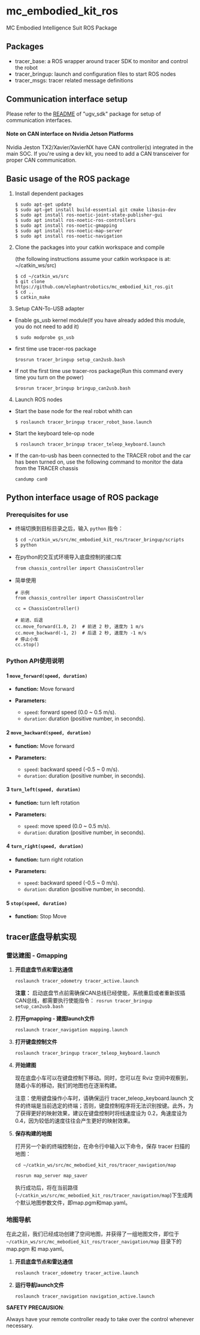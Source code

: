 # mc_embodied_kit_ros
MC Embodied Intelligence Suit ROS Package

## Packages

* tracer_base: a ROS wrapper around tracer SDK to monitor and control the robot
* tracer_bringup: launch and configuration files to start ROS nodes
* tracer_msgs: tracer related message definitions

## Communication interface setup

Please refer to the [README](./ugv_sdk/README.md) of "ugv_sdk" package for setup of communication interfaces.

#### Note on CAN interface on Nvidia Jetson Platforms

Nvidia Jeston TX2/Xavier/XavierNX have CAN controller(s) integrated in the main SOC. If you're using a dev kit, you need to add a CAN transceiver for proper CAN communication. 

## Basic usage of the ROS package

1. Install dependent packages

    ```
    $ sudo apt-get update
    $ sudo apt-get install build-essential git cmake libasio-dev
    $ sudo apt install ros-noetic-joint-state-publisher-gui
    $ sudo apt install ros-noetic-ros-controllers
    $ sudo apt install ros-noetic-gmapping
    $ sudo apt install ros-noetic-map-server
    $ sudo apt install ros-noetic-navigation
    ```
    
2. Clone the packages into your catkin workspace and compile

    (the following instructions assume your catkin workspace is at: ~/catkin_ws/src)

    ```
    $ cd ~/catkin_ws/src
    $ git clone https://github.com/elephantrobotics/mc_embodied_kit_ros.git
    $ cd ..
    $ catkin_make
    ```

3. Setup CAN-To-USB adapter
* Enable gs_usb kernel module(If you have already added this module, you do not need to add it)
    ```
    $ sudo modprobe gs_usb
    ```
* first time use tracer-ros package
    ```
    $rosrun tracer_bringup setup_can2usb.bash
    ```
* If not the first time use tracer-ros package(Run this command every time you turn on the power)
    ```
    $rosrun tracer_bringup bringup_can2usb.bash
    ```
4. Launch ROS nodes

* Start the base node for the real robot whith can

    ```
    $ roslaunch tracer_bringup tracer_robot_base.launch
    ```
* Start the keyboard tele-op node

    ```
    $ roslaunch tracer_bringup tracer_teleop_keyboard.launch
    ```

* If the can-to-usb has been connected to the TRACER robot and the car has been turned on, use the following command to monitor the data from the TRACER chassis

    ```
    candump can0
    ```

## Python interface usage of ROS package

### Prerequisites for use

* 终端切换到目标目录之后，输入 `python` 指令：

    ```
    $ cd ~/catkin_ws/src/mc_embodied_kit_ros/tracer_bringup/scripts
    $ python
    ```
* 在python的交互式环境导入底盘控制的接口库

    ```
    from chassis_controller import ChassisController
    ```
 * 简单使用
    ```
    # 示例
    from chassis_controller import ChassisController

    cc = ChassisController()

    # 前进、后退
    cc.move_forward(1.0, 2)  # 前进 2 秒, 速度为 1 m/s
    cc.move_backward(-1, 2)  # 后退 2 秒, 速度为 -1 m/s
    # 停止小车
    cc.stop()
    ```

### Python API使用说明

#### 1 `move_forward(speed, duration)`
- **function:** Move forward
  
- **Parameters:**
  - `speed`: forward speed (0.0 ~ 0.5 m/s).
  - `duration`: duration (positive number, in seconds).

#### 2 `move_backward(speed, duration)`
- **function:** Move forward
  
- **Parameters:**
  - `speed`: backward speed (-0.5 ~ 0 m/s).
  - `duration`: duration (positive number, in seconds).

#### 3 `turn_left(speed, duration)`
- **function:** turn left rotation
  
- **Parameters:**
  - `speed`: move speed (0.0 ~ 0.5 m/s).
  - `duration`: duration (positive number, in seconds).

#### 4 `turn_right(speed, duration)`
- **function:** turn right rotation
  
- **Parameters:**
  - `speed`: backward speed (-0.5 ~ 0 m/s).
  - `duration`: duration (positive number, in seconds).

#### 5 `stop(speed, duration)`
- **function:** Stop Move

## tracer底盘导航实现

### 雷达建图 - Gmapping

1. **开启底盘节点和雷达通信**

    ```
    roslaunch tracer_odometry tracer_active.launch
    ```

    **注意：** 启动底盘节点前需确保CAN总线已经使能，系统重启或者重新拔插CAN总线，都需要执行使能指令： `rosrun tracer_bringup setup_can2usb.bash`

2. **打开gmapping - 建图launch文件**

    ```
    roslaunch tracer_navigation mapping.launch
    ```

3. **打开键盘控制文件**

    ```
    roslaunch tracer_bringup tracer_teleop_keyboard.launch
    ```

4. **开始建图**

    现在底盘小车可以在键盘控制下移动。同时，您可以在 Rviz 空间中观察到，随着小车的移动，我们的地图也在逐渐构建。

    注意：使用键盘操作小车时，请确保运行 tracer_teleop_keyboard.launch 文件的终端是当前选定的终端；否则，键盘控制程序将无法识别按键。此外，为了获得更好的映射效果，建议在键盘控制时将线速度设为 0.2，角速度设为 0.4，因为较低的速度往往会产生更好的映射效果。

5. **保存构建的地图**

    打开另一个新的终端控制台，在命令行中输入以下命令，保存 tracer 扫描的地图：

    ```
    cd ~/catkin_ws/src/mc_mebodied_kit_ros/tracer_navigation/map

    rosrun map_server map_saver
    ```
    执行成功后，将在当前路径(`~/catkin_ws/src/mc_mebodied_kit_ros/tracer_navigation/map`)下生成两个默认地图参数文件，即map.pgm和map.yaml。

### 地图导航

在此之前，我们已经成功创建了空间地图，并获得了一组地图文件，即位于 `~/catkin_ws/src/mc_mebodied_kit_ros/tracer_navigation/map` 目录下的 map.pgm 和 map.yaml。

1. **开启底盘节点和雷达通信**

    ```
    roslaunch tracer_odometry tracer_active.launch
    ```

2. **运行导航launch文件**

    ```
    roslaunch tracer_navigation navigation_active.launch
    ```

**SAFETY PRECAUSION**: 

Always have your remote controller ready to take over the control whenever necessary. 
